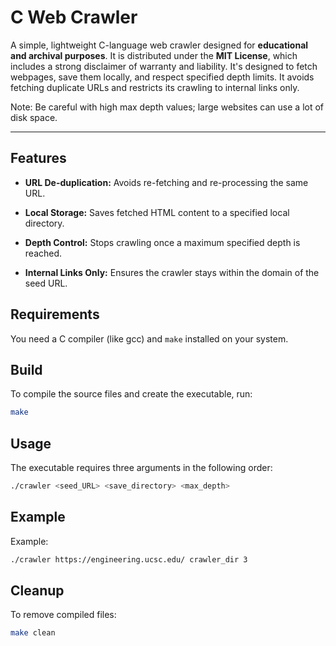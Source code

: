 # C Web Crawler

A simple, lightweight C-language web crawler designed for **educational and archival purposes**. It is distributed under the **MIT License**, which includes a strong disclaimer of warranty and liability. It's designed to fetch webpages, save them locally, and respect specified depth limits. It avoids fetching duplicate URLs and restricts its crawling to internal links only.

Note: Be careful with high max depth values; large websites can use a lot of disk space.

---

## Features

- **URL De-duplication:** Avoids re-fetching and re-processing the same URL.

- **Local Storage:** Saves fetched HTML content to a specified local directory.

- **Depth Control:** Stops crawling once a maximum specified depth is reached.

- **Internal Links Only:** Ensures the crawler stays within the domain of the seed URL.

## Requirements

You need a C compiler (like gcc) and `make` installed on your system.

## Build

To compile the source files and create the executable, run:

```bash
make
```

## Usage
The executable requires three arguments in the following order:

```bash
./crawler <seed_URL> <save_directory> <max_depth>
```

## Example
Example:
```bash
./crawler https://engineering.ucsc.edu/ crawler_dir 3
```

## Cleanup
To remove compiled files:
```bash
make clean
```